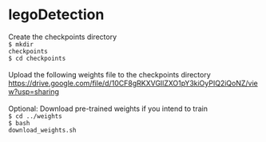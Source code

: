 # legoDetection

Create the checkpoints directory
<br/>
<code>$ mkdir checkpoints</code>
<br/>
<code>$ cd checkpoints</code>
<br/>
<br/>
Upload the following weights file to the checkpoints directory
<br/>
https://drive.google.com/file/d/10CF8gRKXVGIlZXO1pY3kiOyPIQ2iQoNZ/view?usp=sharing
<br/>
<br/>
Optional: Download pre-trained weights if you intend to train
<br/>
<code>$ cd ../weights</code>
<br/>
<code>$ bash download_weights.sh</code>
<br/>
<br/>
